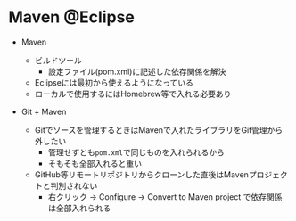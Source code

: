 # Maven @Eclipse

- Maven
  - ビルドツール
    - 設定ファイル(pom.xml)に記述した依存関係を解決
  - Eclipseには最初から使えるようになっている
  - ローカルで使用するにはHomebrew等で入れる必要あり

- Git + Maven
  - Gitでソースを管理するときはMavenで入れたライブラリをGit管理から外したい
    - 管理せずとも`pom.xml`で同じものを入れられるから
    - そもそも全部入れると重い
  - GitHub等リモートリポジトリからクローンした直後はMavenプロジェクトと判別されない
    - 右クリック -> Configure -> Convert to Maven project で依存関係は全部入れられる
